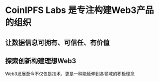 # CoinIPFS Labs 是专注构建Web3产品的组织

## 让数据信息可拥有、可信任、有价值
## 探索创新构建理想Web3

Web3发展至今不仅仅是技术，更是一种能延伸到各领域的积极理念
